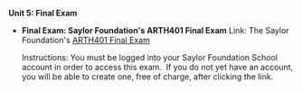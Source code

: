 **Unit 5: Final Exam** <span id="5"></span> 
-   **Final Exam: Saylor Foundation's ARTH401 Final Exam**
    Link: The Saylor Foundation's [ARTH401 Final
    Exam](http://school.saylor.org/mod/quiz/view.php?id=246)  
      
     Instructions: You must be logged into your Saylor Foundation School
    account in order to access this exam.  If you do not yet have an
    account, you will be able to create one, free of charge, after
    clicking the link.


